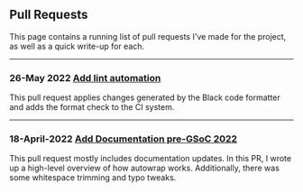 ## Pull Requests

This page contains a running list of pull requests I've made for the project, as well as a quick write-up for each.

***
### 26-May 2022 [Add lint automation](https://github.com/OpenMS/autowrap/pull/156)
This pull request applies changes generated by the Black code formatter and adds the format check to the CI system.

***

### 18-April-2022 [Add Documentation pre-GSoC 2022](https://github.com/OpenMS/autowrap/pull/149)

This pull request mostly includes documentation updates. In this PR, I wrote up a high-level overview of how autowrap works. Additionally, there was some whitespace trimming and typo tweaks.
